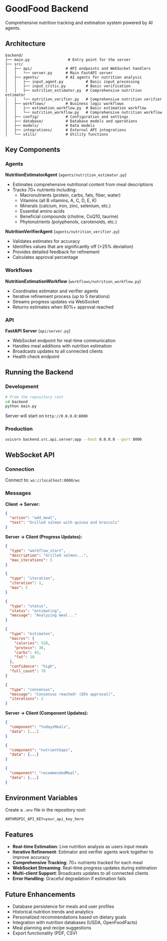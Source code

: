 # GoodFood Backend

Comprehensive nutrition tracking and estimation system powered by AI agents.

## Architecture

```
backend/
├── main.py                 # Entry point for the server
├── src/
│   ├── api/               # API endpoints and WebSocket handlers
│   │   └── server.py      # Main FastAPI server
│   ├── agents/            # AI agents for nutrition analysis
│   │   ├── input_agent.py          # Basic input processing
│   │   ├── input_critic.py         # Basic verification
│   │   ├── nutrition_estimator.py  # Comprehensive nutrition estimator
│   │   └── nutrition_verifier.py   # Comprehensive nutrition verifier
│   ├── workflows/         # Business logic workflows
│   │   ├── estimation_workflow.py  # Basic estimation workflow
│   │   └── nutrition_workflow.py   # Comprehensive nutrition workflow
│   ├── config/            # Configuration and settings
│   ├── database/          # Database models and operations
│   ├── models/            # Data models
│   ├── integrations/      # External API integrations
│   └── utils/             # Utility functions
```

## Key Components

### Agents

**NutritionEstimatorAgent** (`agents/nutrition_estimator.py`)
- Estimates comprehensive nutritional content from meal descriptions
- Tracks 70+ nutrients including:
  - Macronutrients (protein, carbs, fats, fiber, water)
  - Vitamins (all B vitamins, A, C, D, E, K)
  - Minerals (calcium, iron, zinc, selenium, etc.)
  - Essential amino acids
  - Beneficial compounds (choline, CoQ10, taurine)
  - Phytonutrients (polyphenols, carotenoids, etc.)

**NutritionVerifierAgent** (`agents/nutrition_verifier.py`)
- Validates estimates for accuracy
- Identifies values that are significantly off (>25% deviation)
- Provides detailed feedback for refinement
- Calculates approval percentage

### Workflows

**NutritionEstimationWorkflow** (`workflows/nutrition_workflow.py`)
- Coordinates estimator and verifier agents
- Iterative refinement process (up to 5 iterations)
- Streams progress updates via WebSocket
- Returns estimates when 80%+ approval reached

### API

**FastAPI Server** (`api/server.py`)
- WebSocket endpoint for real-time communication
- Handles meal additions with nutrition estimation
- Broadcasts updates to all connected clients
- Health check endpoint

## Running the Backend

### Development

```bash
# From the repository root
cd backend
python main.py
```

Server will start on `http://0.0.0.0:8000`

### Production

```bash
uvicorn backend.src.api.server:app --host 0.0.0.0 --port 8000
```

## WebSocket API

### Connection

Connect to: `ws://localhost:8000/ws`

### Messages

**Client → Server:**
```json
{
  "action": "add_meal",
  "text": "Grilled salmon with quinoa and broccoli"
}
```

**Server → Client (Progress Updates):**
```json
{
  "type": "workflow_start",
  "description": "Grilled salmon...",
  "max_iterations": 5
}

{
  "type": "iteration",
  "iteration": 1,
  "max": 5
}

{
  "type": "status",
  "status": "estimating",
  "message": "Analyzing meal..."
}

{
  "type": "estimates",
  "macros": {
    "calories": 520,
    "protein": 38,
    "carbs": 45,
    "fat": 18
  },
  "confidence": "high",
  "full_count": 70
}

{
  "type": "consensus",
  "message": "Consensus reached! (85% approval)",
  "iterations": 2
}
```

**Server → Client (Component Updates):**
```json
{
  "component": "todaysMeals",
  "data": [...]
}

{
  "component": "nutrientGaps",
  "data": {...}
}

{
  "component": "recommendedMeal",
  "data": {...}
}
```

## Environment Variables

Create a `.env` file in the repository root:

```env
ANTHROPIC_API_KEY=your_api_key_here
```

## Features

- **Real-time Estimation**: Live nutrition analysis as users input meals
- **Iterative Refinement**: Estimator and verifier agents work together to improve accuracy
- **Comprehensive Tracking**: 70+ nutrients tracked for each meal
- **WebSocket Streaming**: Real-time progress updates during estimation
- **Multi-client Support**: Broadcasts updates to all connected clients
- **Error Handling**: Graceful degradation if estimation fails

## Future Enhancements

- Database persistence for meals and user profiles
- Historical nutrition trends and analytics
- Personalized recommendations based on dietary goals
- Integration with nutrition databases (USDA, OpenFoodFacts)
- Meal planning and recipe suggestions
- Export functionality (PDF, CSV)
